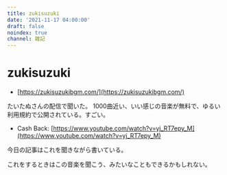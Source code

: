 ```yaml
---
title: zukisuzuki
date: '2021-11-17 04:00:00'
draft: false
noindex: true
channel: 雑記
---
```


# zukisuzuki

- [https://zukisuzukibgm.com/](https://zukisuzukibgm.com/)

たいたぬさんの配信で聞いた。
1000曲近い、いい感じの音楽が無料で、ゆるい利用規約で公開されている。すごい。

- Cash Back: [https://www.youtube.com/watch?v=yj_RT7epy_M](https://www.youtube.com/watch?v=yj_RT7epy_M)

今日の記事はこれを聞きながら書いている。

これをするときはこの音楽を聞こう、みたいなこともできるかもしれない。
